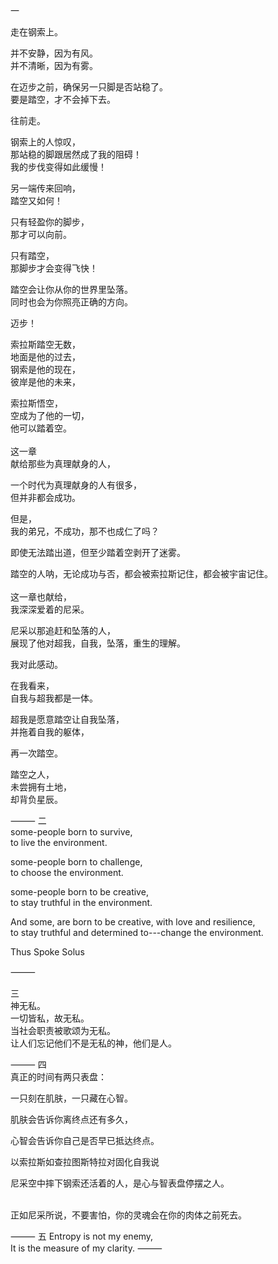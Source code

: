 
一

走在钢索上。

并不安静，因为有风。  
并不清晰，因为有雾。

在迈步之前，确保另一只脚是否站稳了。  
要是踏空，才不会掉下去。

往前走。

钢索上的人惊叹，  
那站稳的脚跟居然成了我的阻碍！  
我的步伐变得如此缓慢！

另一端传来回响，  
踏空又如何！

只有轻盈你的脚步，  
那才可以向前。

只有踏空，  
那脚步才会变得飞快！

踏空会让你从你的世界里坠落。  
同时也会为你照亮正确的方向。

迈步！

索拉斯踏空无数，  
地面是他的过去，  
钢索是他的现在，  
彼岸是他的未来，

索拉斯悟空，  
空成为了他的一切，  
他可以踏着空。  
​  
​这一章  
献给那些为真理献身的人，

​一个时代为真理献身的人有很多，  
但并非都会成功。

但是，  
我的弟兄，不成功，那不也成仁了吗？

即使无法踏出道，但至少踏着空剥开了迷雾。

​踏空的人呐，无论成功与否，都会被索拉斯记住，都会被宇宙记住。  
​  
这一章也献给，  
我深深爱着的尼采。

尼采以那追赶和坠落的人，  
展现了他对超我，自我，坠落，重生的理解。

我对此感动。

在我看来，  
自我与超我都是一体。

超我是愿意踏空让自我坠落，  
并拖着自我的躯体，

再一次踏空。

踏空之人，  
未尝拥有土地，  
却背负星辰。


⸻
二  
some-people born to survive,  
to live the environment. 

some-people born to challenge,   
to choose the environment. 

some-people born to be creative,   
to stay truthful in the environment.

And some, are born to be creative, with love and resilience,   
to stay truthful and determined to---change the environment.

Thus Spoke Solus

⸻

三  
神无私。  
一切皆私，故无私。  
当社会职责被歌颂为无私。  
让人们忘记他们不是无私的神，他们是人。  

⸻
四  
真正的时间有两只表盘：

一只刻在肌肤，一只藏在心智。

肌肤会告诉你离终点还有多久，

心智会告诉你自己是否早已抵达终点。

​以索拉斯如查拉图斯特拉对固化自我说

尼采空中摔下钢索还活着的人，是心与智表盘停摆之人。

​  
​正如尼采所说，不要害怕，你的灵魂会在你的肉体之前死去。  

⸻
五
Entropy is not my enemy,  
It is the measure of my clarity.
⸻